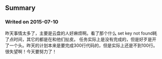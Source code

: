 ## Summary
### Writed on 2015-07-10
昨天事情太多了，主要是云盘的人好麻烦啊。看了那个什么 set key not found耗了点时间，其它的都是在和他们扯皮。
任务实际上是没有完成的，但是好歹是开了一个头。昨天的计划本来是要完成300行代码的，但是实际上还是不到100行。很失望啊！今天要努力了！
